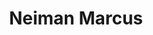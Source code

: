 ---
facebook: https://facebook.com/neimanmarcus
instagram: https://instagram.com/neimanmarcus
logohandle: neimanmarcus
pinterest: https://pinterest.com/neimanmarcus
sort: neimanmarcus
title: Neiman Marcus
twitter: https://x.com/neimanmarcus
website: https://www.neimanmarcus.com/
---